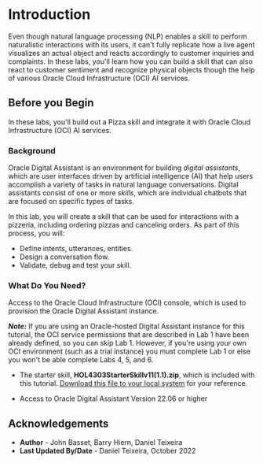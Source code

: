 <h1>Introduction</h1>

Even though natural language processing (NLP) enables a skill to perform naturalistic interactions with its users, it can't fully replicate how a live agent visualizes an actual object and reacts accordingly to customer inquiries and complaints. In these labs, you'll learn how you can build a skill that can also react to customer sentiment and recognize physical objects though the help of various Oracle Cloud Infrastructure (OCI) AI services.

## Before you Begin
In these labs, you'll build out a Pizza skill and integrate it with Oracle Cloud Infrastructure (OCI) AI services.

### Background
Oracle Digital Assistant is an environment for building _digital assistants_, which are user interfaces driven by artificial intelligence (AI) that help users accomplish a variety of tasks in natural language conversations. Digital assistants consist of one or more _skills_, which are individual chatbots that are focused on specific types of tasks.

In this lab, you will create a skill that can be used for interactions with a pizzeria, including ordering pizzas and canceling orders. As part of this process, you will:
 - Define intents, utterances, entities.
 - Design a conversation flow.
 - Validate, debug and test your skill.

### What Do You Need?
Access to the  Oracle Cloud Infrastructure (OCI) console, which is used to provision the Oracle Digital Assistant instance.

***Note:*** If you are using an Oracle-hosted Digital Assistant instance for this tutorial, the OCI service permissions that are described in Lab 1 have been already defined, so you can skip Lab 1. However, if you're using your own OCI environment (such as a trial instance) you must complete Lab 1 or else you won't be able complete Labs 4, 5, and 6.

 - The starter skill, **HOL4303StarterSkillv11(1.1).zip**, which is included with this tutorial. [Download this file to your local system](https://objectstorage.eu-amsterdam-1.oraclecloud.com/n/idppdqf7rmfq/b/HOL/o/HOL4303StarterSkillv11(1.1).zip) for your reference.
 
 - Access to Oracle Digital Assistant Version 22.06 or higher
		



## Acknowledgements

* **Author** - John Basset, Barry Hiern, Daniel Teixeira
* **Last Updated By/Date** - Daniel Teixeira, October 2022